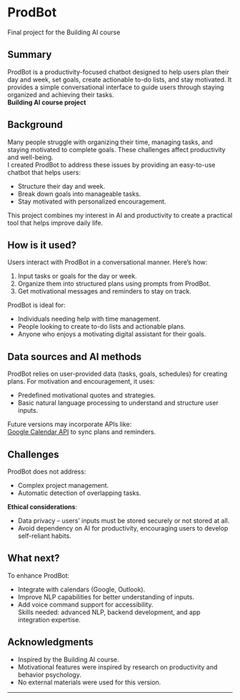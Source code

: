 # ProdBot

Final project for the Building AI course

## Summary

ProdBot is a productivity-focused chatbot designed to help users plan their day and week, set goals, create actionable to-do lists, and stay motivated. It provides a simple conversational interface to guide users through staying organized and achieving their tasks.  
**Building AI course project**

## Background

Many people struggle with organizing their time, managing tasks, and staying motivated to complete goals. These challenges affect productivity and well-being.  
I created ProdBot to address these issues by providing an easy-to-use chatbot that helps users:  
* Structure their day and week.  
* Break down goals into manageable tasks.  
* Stay motivated with personalized encouragement.  

This project combines my interest in AI and productivity to create a practical tool that helps improve daily life.  

## How is it used?

Users interact with ProdBot in a conversational manner. Here’s how:  
1. Input tasks or goals for the day or week.  
2. Organize them into structured plans using prompts from ProdBot.  
3. Get motivational messages and reminders to stay on track.  

ProdBot is ideal for:  
* Individuals needing help with time management.  
* People looking to create to-do lists and actionable plans.  
* Anyone who enjoys a motivating digital assistant for their goals.

## Data sources and AI methods

ProdBot relies on user-provided data (tasks, goals, schedules) for creating plans. For motivation and encouragement, it uses:  
* Predefined motivational quotes and strategies.  
* Basic natural language processing to understand and structure user inputs.  

Future versions may incorporate APIs like:  
[Google Calendar API](https://developers.google.com/calendar) to sync plans and reminders.  

## Challenges

ProdBot does not address:  
* Complex project management.  
* Automatic detection of overlapping tasks.  

**Ethical considerations**:  
* Data privacy – users’ inputs must be stored securely or not stored at all.  
* Avoid dependency on AI for productivity, encouraging users to develop self-reliant habits.  

## What next?

To enhance ProdBot:  
* Integrate with calendars (Google, Outlook).  
* Improve NLP capabilities for better understanding of inputs.  
* Add voice command support for accessibility.  
Skills needed: advanced NLP, backend development, and app integration expertise.  

## Acknowledgments

* Inspired by the Building AI course.  
* Motivational features were inspired by research on productivity and behavior psychology.  
* No external materials were used for this version.  

---


